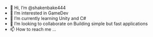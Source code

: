 - 👋 Hi, I’m @shakenbake444
- 👀 I’m interested in GameDev
- 🌱 I’m currently learning Unity and C#
- 💞️ I’m looking to collaborate on Building simple but fast applications
- 📫 How to reach me ...

<!---
shakenbake444/shakenbake444 is a ✨ special ✨ repository because its `README.md` (this file) appears on your GitHub profile.
You can click the Preview link to take a look at your changes.
--->
